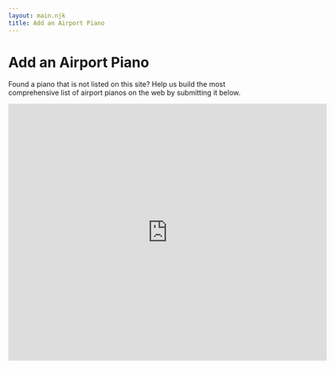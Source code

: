 ```yaml
---
layout: main.njk
title: Add an Airport Piano
---
```


# Add an Airport Piano

Found a piano that is not listed on this site? Help us build the most comprehensive list of airport pianos on the web by submitting it below.

<iframe src="https://docs.google.com/forms/d/e/1FAIpQLSeLR4wS24DyPOJAVRaFfu7zeYPqnHynhnmp1KhioGEVoV9dwA/viewform?embedded=true" width="640" height="517" frameborder="0" marginheight="0" marginwidth="0">Loading…</iframe>